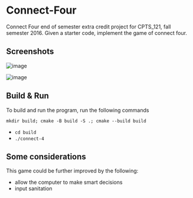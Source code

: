 # Connect-Four
Connect Four end of semester extra credit project for CPTS_121, fall semester 2016. Given a starter code, implement the game of connect four.

## Screenshots

![image](https://user-images.githubusercontent.com/34149684/128961329-1294f1a0-69a0-40a2-92d4-a0f16bfcd24f.png)

![image](https://user-images.githubusercontent.com/34149684/128961501-7dc32c79-d96f-4c74-9ba1-e7200e12d092.png)

## Build & Run

To build and run the program, run the following commands

`mkdir build; cmake -B build -S .; cmake --build build`

* `cd build`
* `./connect-4`

## Some considerations
This game could be further improved by the following:
* allow the computer to make smart decisions
* input sanitation
